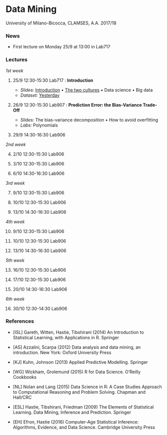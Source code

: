 # Data Mining 

University of Milano-Bicocca, CLAMSES, A.A. 2017/18

### News

* First lecture on Monday 25/9 at 13:00 in Lab717

### Lectures

*1st week*

1. 25/9 12:30-15:30 Lab717 : **Introduction**
    + *Slides:* [Introduction](https://github.com/aldosolari/DM/blob/master/0_intro/0_intro.pdf) • [The two cultures](https://github.com/aldosolari/DM/blob/master/0_intro/0_twocult.pdf) • Data science • Big data
    + *Dataset:* [Yesterday](https://github.com/aldosolari/DM/blob/master/0_intro/0_yesterday.pdf)

2. 26/9 12:30-15:30 Lab907 :  **Prediction Error: the Bias-Variance Trade-Off**
    + *Slides:* The bias-variance decomposition • How to avoid overfitting
    + *Labs:* Polynomials

3. 29/9 14:30-16:30 Lab906


*2nd week*

4. 2/10 12:30-15:30 Lab906

5. 3/10 12:30-15:30 Lab906

6. 6/10 14:30-16:30 Lab906

*3rd week*

7. 9/10 12:30-15:30 Lab906

8. 10/10 12:30-15:30 Lab906

9. 13/10 14:30-16:30 Lab906

*4th week*

10. 9/10 12:30-15:30 Lab906

11. 10/10 12:30-15:30 Lab906

12. 13/10 14:30-16:30 Lab906

*5th week*

13. 16/10 12:30-15:30 Lab906

14. 17/10 12:30-15:30 Lab906

15. 20/10 14:30-16:30 Lab906

*6th week*

16. 30/10 12:30-14:30 Lab906

### References

* [ISL] Gareth, Witten, Hastie, Tibshirani (2014) An Introduction to Statistical Learning, with Applications in R. Springer

* [AS] Azzalini, Scarpa (2012) Data analysis and data mining, an introduction. New York: Oxford University Press

* [KJ] Kuhn, Johnson (2013) Applied Predictive Modelling. Springer

* [WG] Wickham, Grolemund (2015) R for Data Science. O’Reilly Cookbooks

* [NL] Nolan and Lang (2015) Data Science in R: A Case Studies Approach to Computational Reasoning and Problem Solving. Chapman and Hall/CRC

* [ESL] Hastie, Tibshirani, Friedman (2009) The Elements of Statistical Learning. Data Mining, Inference and Prediction. Springer

* [EH] Efron, Hastie (2016) Computer-Age Statistical Inference: Algorithms, Evidence, and Data Science. Cambridge University Press
